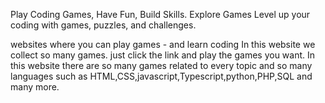 
Play Coding Games, Have Fun, Build Skills.
Explore Games
Level up your coding with games, puzzles, and challenges.

websites where you can play games - and learn coding
In this website we collect so many games. just click the link and play the games you want. 
In this website there are so many games related to every topic and so many languages such as HTML,CSS,javascript,Typescript,python,PHP,SQL and many more.
